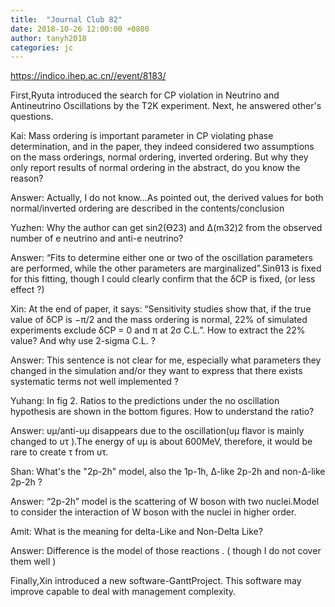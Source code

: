 ```yaml
---
title:  "Journal Club 82"
date: 2018-10-26 12:00:00 +0800
author: tanyh2018
categories: jc
---
```


<https://indico.ihep.ac.cn//event/8183/>

First,Ryuta introduced the search for CP violation in Neutrino and Antineutrino Oscillations by the T2K experiment. Next, he answered other's questions.

Kai: 
  Mass ordering is important parameter in CP violating phase determination, and in the paper, they indeed considered two assumptions on the mass orderings, normal ordering, inverted ordering. But why they only report results of normal ordering in the abstract, do you know the reason?

Answer:
  Actually, I do not know...As pointed out, the derived values for both normal/inverted ordering are described in the contents/conclusion 

Yuzhen:
 Why the author can get sin2(ϴ23) and ∆(m32)2 from the observed number of e neutrino and anti-e neutrino?

Answer:
  “Fits to determine either one or two of the oscillation parameters are performed, while the other parameters are marginalized”.Sinθ13 is fixed for this fitting, though I could clearly confirm that the δCP is fixed, (or less effect ?) 

Xin: 
  At the end of paper, it says: “Sensitivity studies show that, if the true value of δCP is −π/2 and the mass ordering is normal, 22% of simulated experiments exclude δCP = 0 and π at 2σ C.L.”. How to extract the 22% value? And why use 2-sigma C.L. ?

Answer:
  This sentence is not clear for me, especially what parameters they changed in the simulation and/or they want to express that there exists systematic terms not well implemented ? 

Yuhang: 
  In fig 2. Ratios to the predictions under the no oscillation hypothesis are shown in the bottom figures. How to understand the ratio?

Answer:
  υμ/anti-υμ disappears due to the oscillation(υμ flavor is mainly changed to υτ ).The energy of υμ is about 600MeV, therefore, it would be rare to create τ from υτ.
  
Shan:
  What's the "2p-2h" model, also the 1p-1h, ∆-like 2p-2h and non-∆-like 2p-2h ?

Answer:
 “2p-2h” model is the scattering of W boson with two nuclei.Model to consider the interaction of W boson with the nuclei in higher order. 

Amit:
  What is the meaning for delta-Like and Non-Delta Like?
  
Answer:
  Difference is the model of those reactions . ( though I do not cover them well )

Finally,Xin introduced a new software-GanttProject. This software may improve capable to deal with management complexity.
